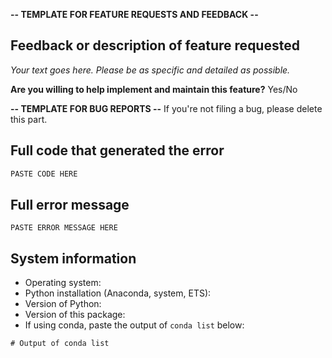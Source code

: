 **-- TEMPLATE FOR FEATURE REQUESTS AND FEEDBACK --**

## Feedback or description of feature requested

*Your text goes here. Please be as specific and detailed as possible.*


**Are you willing to help implement and maintain this feature?** Yes/No



**-- TEMPLATE FOR BUG REPORTS --** If you're not filing a bug, please delete this part.

## Full code that generated the error

```python
PASTE CODE HERE
```

## Full error message

```
PASTE ERROR MESSAGE HERE
```

## System information

* Operating system:
* Python installation (Anaconda, system, ETS):
* Version of Python:
* Version of this package:
* If using conda, paste the output of `conda list` below:

```
# Output of conda list
```
